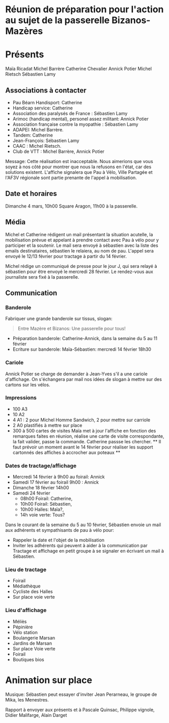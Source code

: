 # Réunion de préparation pour l'action au sujet de la passerelle Bizanos-Mazères

# Présents
Maïa Ricadat
Michel Barrère
Catherine Chevalier
Annick Potier
Michel Rietsch
Sébastien Lamy


## Associations à contacter
* Pau Béarn Handisport: Catherine
* Handicap service: Catherine
* Association des paralysés de France : Sébastien Lamy
* Arimoc (handicap mental), personel assez militant: Annick Potier
* Association française contre la myopathie : Sébastien Lamy
* ADAPEI: Michel Barrère.
* Tandem: Catherine
* Jean-François: Sébastien Lamy
* CAAC : Michel Rietsch.
* Club de VTT : Michel Barrère, Annick Potier

Message: Cette réalisation est inacceptable. Nous aimerions que vous soyez à nos côté pour montrer que nous la refusons en l'état, car des solutions existent.
L'affiche signalera que Pau à Vélo, Ville Partagée et l'AF3V régionale sont partie prenante de l'appel à mobilisation.

## Date et horaires
Dimanche 4 mars, 10h00 Square Aragon, 11h00 à la passerelle.

## Média
Michel et Catherine rédigent un mail présentant la situation acutelle, la mobilisation prévue et appelant à prendre contact avec Pau à vélo pour y participer et la soutenir. Le mail sera envoyé à sébastien avec la liste des emails destinataires, sébastien le relaiera, au nom de pau. L'appel sera envoyé le 12/13 février pour tractage à partir du 14 février.

Michel rédige un communiqué de presse pour le jour J, qui sera relayé à sébastien pour être envoyé le mercredi 28 février. Le rendez-vous aux journaliste sera fixé à la passerelle.


## Communication
### Banderole
Fabriquer une grande banderole sur tissus, slogan:

> Entre Mazère et Bizanos:
> Une passerelle pour tous!

* Préparation banderole: Catherine-Annick, dans la semaine du 5 au 11 février
* Ecriture sur banderole: Maïa-Sébastien: mercredi 14 février 18h30

### Cariole
Annick Potier se charge de demander à Jean-Yves s'il a une cariole d'affichage.
On s'échangera par mail nos idées de slogan à mettre sur des cartons sur les vélos.


### Impressions
* 100 A3
* 10 A2
* 4 A1 : 2 pour Michel Homme Sandwich, 2 pour mettre sur carriole
* 2 A0 plastifiés à mettre sur place
* 300 à 500 cartes de visites
Maïa met à jour l'affiche en fonction des remarques faites en réunion, réalise
une carte de visite correspondante, la fait valider, passe la commande.
Catherine passse les chercher.
** Il faut prévoir un moment  avant le 14 février pour réaliser les support cartonnés des affiches à accrocher aux poteaux **

### Dates de tractage/affichage
* Mercredi 14 février à 9h00 au foirail: Annick
* Samedi 17 février au foirail 9h00 : Annick
* Dimanche 18 février 14h00
* Samedi 24 février
  * 08h00 Foirail: Catherine,
  * 10h00 Foirail: Sébastien,
  * 10h00 Halles: Maïa?,
  * 14h voie verte: Tous?

Dans le courant de la semaine du 5 au 10 février, Sébastien envoie un mail aux adhérents et sympathisants de pau à vélo pour:
* Rappeler la date et l'objet de la mobilisation
* Inviter les adhérents qui peuvent à aider à la communication par Tractage
  et affichage en petit groupe à se signaler en écrivant un mail à Sébastien.

### Lieu de tractage
* Foirail
* Médiathèque
* Cycliste des Halles
* Sur place voie verte

### Lieu d'affichage
* Méliès
* Pépinière
* Vélo station
* Boulangerie Marsan
* Jardins de Marsan
* Sur place Voie verte
* Foirail
* Boutiques bios

# Animation sur place
Musique: Sébastien peut essayer d'inviter Jean Perarneau, le groupe de Mika,
les Menestres.

Rapport à envoyer aux présents et à Pascale Quinsac, Philippe vignole,
Didier Malifarge, Alain Darget
